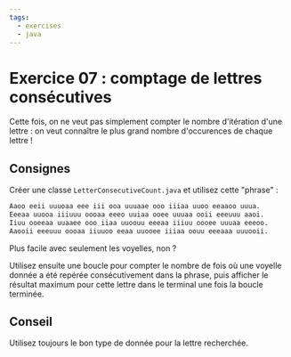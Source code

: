 ```yaml
---
tags:
  - exercises
  - java
---
```


# Exercice 07 : comptage de lettres consécutives

Cette fois, on ne veut pas simplement compter le nombre d'itération d'une lettre : on veut connaître le plus grand nombre d'occurences de chaque lettre !

## Consignes

Créer une classe `LetterConsecutiveCount.java` et utilisez cette "phrase" :

```txt
Aaoo eeii uuuoaa eee iii ooa uuuaae ooo iiiaa uuoo eeaaoo uuua.
Eeeaa uuooa iiiuuu oooaa eeeo uuiaa ooee uuuaa ooii eeeuuu aaoi.
Iiuu ooeeaa uuaaee ooo iiaa uuoouu eeeaa iiiuu oooee uuuaa eeeoo.
Aaooii eeeuuu oooaa iiuuoo eeaa uuooee iiiaa oouu eeeaaa uuuooii.
```

Plus facile avec seulement les voyelles, non ?

Utilisez ensuite une boucle pour compter le nombre de fois où une voyelle donnée a été repérée consécutivement dans la phrase, puis afficher le résultat maximum pour cette lettre dans le terminal une fois la boucle terminée.

## Conseil

Utilisez toujours le bon type de donnée pour la lettre recherchée.
